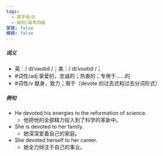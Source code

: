```yaml
---
tags:
  - 首字母/D
  - 级别/高考四级
掌握: false
模糊: false
---
```

##### 词义
- 英：/ dɪˈvəʊtɪd /；美：/ dɪˈvoʊtɪd /；
- #词性/adj 挚爱的，忠诚的；热衷的；专用于……的
- #词性/v 献身，致力；用于（devote 的过去式和过去分词形式）
##### 例句
- He devoted his energies to the reformation of science.
	- 他把他的全部精力投入到了科学的革新中。
- She is devoted to her family.
	- 她深深爱着自己的家庭。
- She devoted herself to her career.
	- 她全力倾注于自己的事业。

